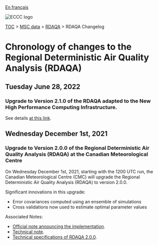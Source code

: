 [En français](changelog_rdaqa_fr.md)

![ECCC logo](../../img_eccc-logo.png)

[TOC](../../readme_en.md) > [MSC data](../readme_en.md) > [RDAQA](readme_rdaqa_en.md) > RDAQA Changelog

# Chronology of changes to the Regional Deterministic Air Quality Analysis (RDAQA)

## Tuesday June 28, 2022

### Upgrade to Version 2.1.0 of the RDAQA adapted to the New High Performance Computing Infrastructure.

See details [at this link](../changelog_multisystems_en.md).

## Wednesday December 1st, 2021

### Upgrade to Version 2.0.0 of the Regional Deterministic Air Quality Analysis (RDAQA) at the Canadian Meteorological Centre

On Wednesday December 1st, 2021, starting with the 1200 UTC run, the Canadian Meteorological Centre (CMC) will upgrade the Regional Deterministic Air Quality Analysis (RDAQA) to version 2.0.0.

Significant innovations in this upgrade:

* Error covariances computed using an ensemble of simulations
* Cross validations now used to estimate optimal parameter values

Associated Notes:

* [Official note announcing the implementation](http://dd.weather.gc.ca/doc/genots/2021/11/26/NOCN03_CWAO_262118___50159).
* [Technical note](https://collaboration.cmc.ec.gc.ca/cmc/cmoi/product_guide/docs/tech_notes/technote_rdaqa-200_e.pdf).
* [Technical specifications of RDAQA 2.0.0](https://collaboration.cmc.ec.gc.ca/cmc/cmoi/product_guide/docs/tech_specifications/tech_specifications_RDAQA_2.0.0_e.pdf).


